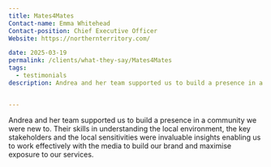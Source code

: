 ```yaml
---
title: Mates4Mates
Contact-name: Emma Whitehead
Contact-position: Chief Executive Officer
Website: https://northernterritory.com/

date: 2025-03-19
permalink: /clients/what-they-say/Mates4Mates
tags:
  - testimonials
description: Andrea and her team supported us to build a presence in a community we were new to. Their skills in understanding the local environment, the key stakeholders and the local sensitivities were invaluable insights enabling us to work effectively with the media to build our brand and maximise exposure to our services.


---
```


Andrea and her team supported us to build a presence in a community we were new to. Their skills in understanding the local environment, the key stakeholders and the local sensitivities were invaluable insights enabling us to work effectively with the media to build our brand and maximise exposure to our services.